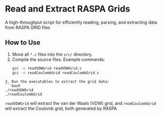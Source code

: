 # Read and Extract RASPA Grids
A high-throughput script for efficiently reading, parsing, and extracting data from RASPA GRID files

## How to Use

1. Move all `*.c` files into the `src/` directory.  
2. Compile the source files. Example commands:
   ```bash
   gcc -o readVDWGrid readVDWGrid.c
   gcc -o readCoulombGrid readCoulombGrid.c
  ```
3. Run the executables to extract the grid data:
  ```bash
  ./readVDWGrid
  ./readCoulombGrid
  ```
  `readVDWGrid` will extract the van der Waals (VDW) grid, and `readCoulombGrid` will extract the Coulomb grid, both generated by RASPA
